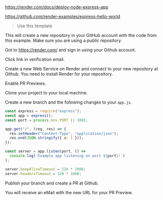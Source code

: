 https://render.com/docs/deploy-node-express-app

https://github.com/render-examples/express-hello-world

> Use this template

This will create a new repository in your GitHub account with the code from this example. Make sure you are using a _public_ repository.

Got to https://render.com/ and sign in using your Github account.

Click link in verification email.

Create a new Web Service on Render and connect to your new repository at Github. You need to install Render for your repository.

Enable PR Previews.

Clone your project to your local machine.

Create a new branch and the following changes to your `app.js`.

```js
const express = require("express");
const app = express();
const port = process.env.PORT || 3001;

app.get("/", (req, res) => {
  res.setHeader("Content-Type", "application/json");
  res.end(JSON.stringify({ a: 1 }));
});

const server = app.listen(port, () =>
  console.log(`Example app listening on port ${port}!`)
);

server.keepAliveTimeout = 120 * 1000;
server.headersTimeout = 120 * 1000;
```

Publish your branch and create a PR at Github.

You will receive an eMail with the new URL for your PR Preview.
